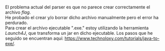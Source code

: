 El problema actual del parser es que no parece crear correctamente el archivo _flag_.   
He probado el crear y/o borrar dicho archivo manualmente pero el error ha perdurado.   
Para crear el archivo ejecutable ".exe." estoy utilizando la herramienta _Launch4J_, que transforma un jar en dicho ejecutable. Los pasos que he seguido se encuentran aquí: https://www.technoloxy.com/tutorials/java-to-exe/.
